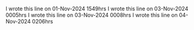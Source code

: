 
I wrote this line on 01-Nov-2024 1549hrs
I wrote this line on 03-Nov-2024 0005hrs
I wrote this line on 03-Nov-2024 0008hrs
I wrote this line on 04-Nov-2024 0206hrs
